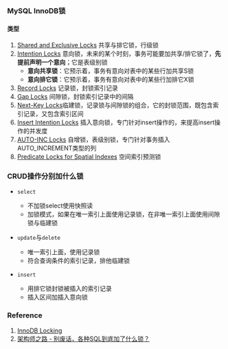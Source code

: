 ### MySQL InnoDB锁

#### 类型

1. [Shared and Exclusive Locks](https://dev.mysql.com/doc/refman/8.0/en/innodb-locking.html#innodb-shared-exclusive-locks) 共享与排它锁，行级锁
2. [Intention Locks](https://dev.mysql.com/doc/refman/8.0/en/innodb-locking.html#innodb-intention-locks) 意向锁，未来的某个时刻，事务可能要加共享/排它锁了，**先提前声明一个意向**；它是表级别锁
   * **意向共享锁**：它预示着，事务有意向对表中的某些行加共享S锁
   * **意向排它锁**：它预示着，事务有意向对表中的某些行加排它X锁
3. [Record Locks](https://dev.mysql.com/doc/refman/8.0/en/innodb-locking.html#innodb-record-locks) 记录锁，封锁索引记录
4. [Gap Locks](https://dev.mysql.com/doc/refman/8.0/en/innodb-locking.html#innodb-gap-locks) 间隙锁，封锁索引记录中的间隔
5. [Next-Key Locks](https://dev.mysql.com/doc/refman/8.0/en/innodb-locking.html#innodb-next-key-locks)临建锁，记录锁与间隙锁的组合，它的封锁范围，既包含索引记录，又包含索引区间
6. [Insert Intention Locks](https://dev.mysql.com/doc/refman/8.0/en/innodb-locking.html#innodb-insert-intention-locks) 插入意向锁，专门针对insert操作的，来提高insert操作的并发度
7. [AUTO-INC Locks](https://dev.mysql.com/doc/refman/8.0/en/innodb-locking.html#innodb-auto-inc-locks) 自增锁，表级别锁，专门针对事务插入AUTO_INCREMENT类型的列
8. [Predicate Locks for Spatial Indexes](https://dev.mysql.com/doc/refman/8.0/en/innodb-locking.html#innodb-predicate-locks) 空间索引预测锁



### CRUD操作分别加什么锁

* `select`
  * 不加锁select使用快照读
  * 加锁模式，如果在唯一索引上面使用记录锁，在非唯一索引上面使用间隙锁与临建锁
* `update`与`delete`
  * 唯一索引上面，使用记录锁
  * 符合查询条件的索引记录，排他临建锁

* `insert` 
  * 用排它锁封锁被插入的索引记录
  * 插入区间加插入意向锁

### Reference

1. [InnoDB Locking](https://dev.mysql.com/doc/refman/8.0/en/innodb-locking.html) 
2. [架构师之路 - 别废话，各种SQL到底加了什么锁？](https://mp.weixin.qq.com/s?__biz=MjM5ODYxMDA5OQ==&mid=2651961508&idx=1&sn=9f31a95e5b8ec16fa0edc7de6087d2a1&chksm=bd2d0d788a5a846e3bf16d300fb9723047bd109fd22682c39bdf7ed4e77b167e333460f6987c&scene=21#wechat_redirect)